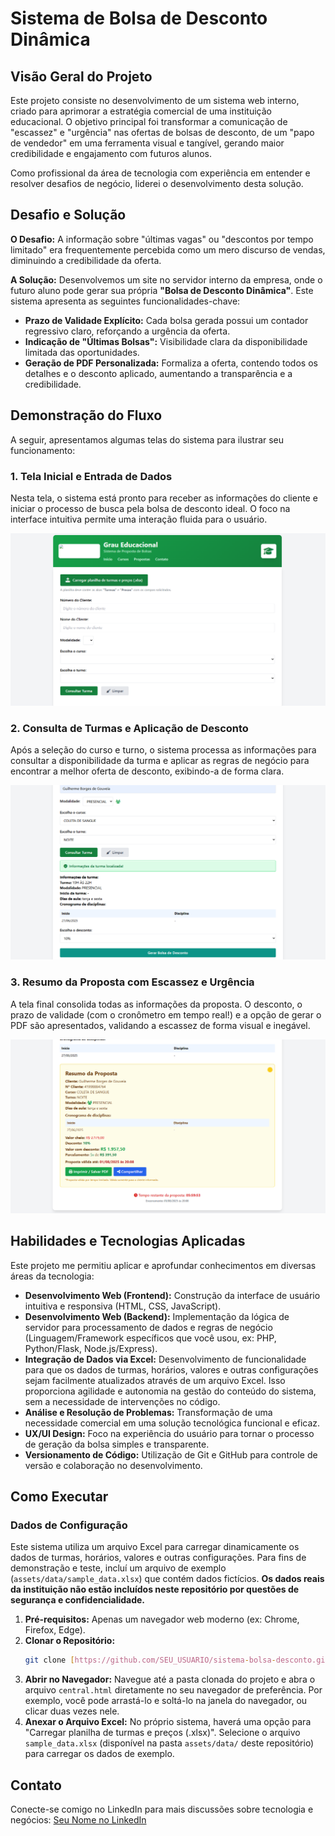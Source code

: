 # Sistema de Bolsa de Desconto Dinâmica

## Visão Geral do Projeto

Este projeto consiste no desenvolvimento de um sistema web interno, criado para aprimorar a estratégia comercial de uma instituição educacional. O objetivo principal foi transformar a comunicação de "escassez" e "urgência" nas ofertas de bolsas de desconto, de um "papo de vendedor" em uma ferramenta visual e tangível, gerando maior credibilidade e engajamento com futuros alunos.

Como profissional da área de tecnologia com experiência em entender e resolver desafios de negócio, liderei o desenvolvimento desta solução.

## Desafio e Solução

**O Desafio:** A informação sobre "últimas vagas" ou "descontos por tempo limitado" era frequentemente percebida como um mero discurso de vendas, diminuindo a credibilidade da oferta.

**A Solução:** Desenvolvemos um site no servidor interno da empresa, onde o futuro aluno pode gerar sua própria **"Bolsa de Desconto Dinâmica"**. Este sistema apresenta as seguintes funcionalidades-chave:

* **Prazo de Validade Explícito:** Cada bolsa gerada possui um contador regressivo claro, reforçando a urgência da oferta.
* **Indicação de "Últimas Bolsas":** Visibilidade clara da disponibilidade limitada das oportunidades.
* **Geração de PDF Personalizada:** Formaliza a oferta, contendo todos os detalhes e o desconto aplicado, aumentando a transparência e a credibilidade.

## Demonstração do Fluxo

A seguir, apresentamos algumas telas do sistema para ilustrar seu funcionamento:

### 1. Tela Inicial e Entrada de Dados

Nesta tela, o sistema está pronto para receber as informações do cliente e iniciar o processo de busca pela bolsa de desconto ideal. O foco na interface intuitiva permite uma interação fluida para o usuário.

![Tela Inicial - Entrada de Dados](screenshots/1.png)

### 2. Consulta de Turmas e Aplicação de Desconto

Após a seleção do curso e turno, o sistema processa as informações para consultar a disponibilidade da turma e aplicar as regras de negócio para encontrar a melhor oferta de desconto, exibindo-a de forma clara.

![Consulta de Turmas e Detalhes do Desconto](screenshots/2.png)

### 3. Resumo da Proposta com Escassez e Urgência

A tela final consolida todas as informações da proposta. O desconto, o prazo de validade (com o cronômetro em tempo real!) e a opção de gerar o PDF são apresentados, validando a escassez de forma visual e inegável.

![Resumo da Proposta com Prazo e Urgência](screenshots/3.png)

## Habilidades e Tecnologias Aplicadas

Este projeto me permitiu aplicar e aprofundar conhecimentos em diversas áreas da tecnologia:

* **Desenvolvimento Web (Frontend):** Construção da interface de usuário intuitiva e responsiva (HTML, CSS, JavaScript).
* **Desenvolvimento Web (Backend):** Implementação da lógica de servidor para processamento de dados e regras de negócio (Linguagem/Framework específicos que você usou, ex: PHP, Python/Flask, Node.js/Express).
* **Integração de Dados via Excel:** Desenvolvimento de funcionalidade para que os dados de turmas, horários, valores e outras configurações sejam facilmente atualizados através de um arquivo Excel. Isso proporciona agilidade e autonomia na gestão do conteúdo do sistema, sem a necessidade de intervenções no código.
* **Análise e Resolução de Problemas:** Transformação de uma necessidade comercial em uma solução tecnológica funcional e eficaz.
* **UX/UI Design:** Foco na experiência do usuário para tornar o processo de geração da bolsa simples e transparente.
* **Versionamento de Código:** Utilização de Git e GitHub para controle de versão e colaboração no desenvolvimento.

## Como Executar

### Dados de Configuração
Este sistema utiliza um arquivo Excel para carregar dinamicamente os dados de turmas, horários, valores e outras configurações. Para fins de demonstração e teste, incluí um arquivo de exemplo (`assets/data/sample_data.xlsx`) que contém dados fictícios. **Os dados reais da instituição não estão incluídos neste repositório por questões de segurança e confidencialidade.**

1.  **Pré-requisitos:** Apenas um navegador web moderno (ex: Chrome, Firefox, Edge).
2.  **Clonar o Repositório:**
    ```bash
    git clone [https://github.com/SEU_USUARIO/sistema-bolsa-desconto.git](https://github.com/SEU_USUARIO/sistema-bolsa-desconto.git)
    ```
3.  **Abrir no Navegador:** Navegue até a pasta clonada do projeto e abra o arquivo `central.html` diretamente no seu navegador de preferência. Por exemplo, você pode arrastá-lo e soltá-lo na janela do navegador, ou clicar duas vezes nele.
4.  **Anexar o Arquivo Excel:** No próprio sistema, haverá uma opção para "Carregar planilha de turmas e preços (.xlsx)". Selecione o arquivo `sample_data.xlsx` (disponível na pasta `assets/data/` deste repositório) para carregar os dados de exemplo.


## Contato

Conecte-se comigo no LinkedIn para mais discussões sobre tecnologia e negócios:
[Seu Nome no LinkedIn](https://www.linkedin.com/in/SEU_PERFIL_LINKEDIN/)
